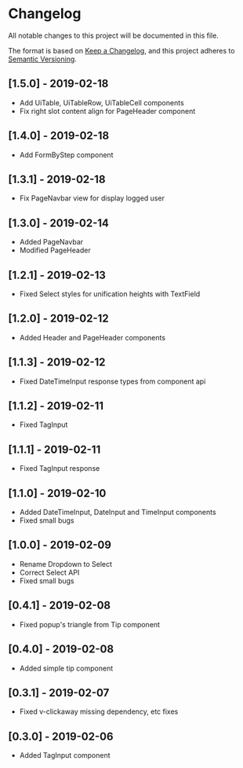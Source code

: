 # Changelog
All notable changes to this project will be documented in this file.

The format is based on [Keep a Changelog](https://keepachangelog.com/en/1.0.0/),
and this project adheres to [Semantic Versioning](https://semver.org/spec/v2.0.0.html).

## [1.5.0] - 2019-02-18
- Add UiTable, UiTableRow, UiTableCell components
- Fix right slot content align for PageHeader component

## [1.4.0] - 2019-02-18
- Add FormByStep component

## [1.3.1] - 2019-02-18
- Fix PageNavbar view for display logged user

## [1.3.0] - 2019-02-14
- Added PageNavbar
- Modified PageHeader

## [1.2.1] - 2019-02-13
- Fixed Select styles for unification heights with TextField

## [1.2.0] - 2019-02-12
- Added Header and PageHeader components

## [1.1.3] - 2019-02-12
- Fixed DateTimeInput response types from component api

## [1.1.2] - 2019-02-11
- Fixed TagInput

## [1.1.1] - 2019-02-11
- Fixed TagInput response

## [1.1.0] - 2019-02-10
- Added DateTimeInput, DateInput and TimeInput components
- Fixed small bugs

## [1.0.0] - 2019-02-09
- Rename Dropdown to Select
- Correct Select API
- Fixed small bugs

## [0.4.1] - 2019-02-08
- Fixed popup's triangle from Tip component

## [0.4.0] - 2019-02-08
- Added simple tip component

## [0.3.1] - 2019-02-07
- Fixed v-clickaway missing dependency, etc fixes

## [0.3.0] - 2019-02-06
- Added TagInput component
